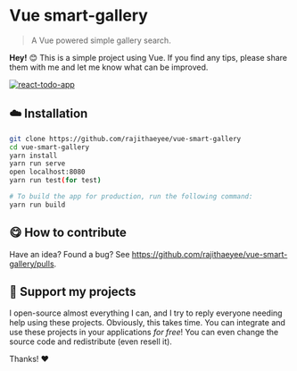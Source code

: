 # Vue smart-gallery


> A Vue powered simple gallery search.

**Hey!** :blush: This is a simple project using Vue. If you find any tips, please share them with me and let me know what can be improved.

[![react-todo-app](https://i.imgur.com/DkFWFfU.png)](https://github.com/rajithaeyee/vue-smart-gallery)

## :cloud: Installation

```sh
git clone https://github.com/rajithaeyee/vue-smart-gallery
cd vue-smart-gallery
yarn install
yarn run serve
open localhost:8080
yarn run test(for test) 

# To build the app for production, run the following command:
yarn run build
```

## :yum: How to contribute
Have an idea? Found a bug? See https://github.com/rajithaeyee/vue-smart-gallery/pulls.


## :sparkling_heart: Support my projects

I open-source almost everything I can, and I try to reply everyone needing help using these projects. Obviously,
this takes time. You can integrate and use these projects in your applications *for free*! You can even change the source code and redistribute (even resell it).

Thanks! :heart:

